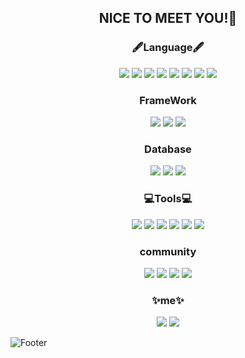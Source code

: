  <!--
**chaeyoung1027/chaeyoung1027** is a ✨ _special_ ✨ repository because its `README.md` (this file) appears on your GitHub profile.
![Header](https://capsule-render.vercel.app/api?type=waving&color=auto&height=200&section=header)

Here are some ideas to get you started:

- 🔭 I’m currently working on ...
- 🌱 I’m currently learning ...
- 👯 I’m looking to collaborate on ...
- 🤔 I’m looking for help with ...
- 💬 Ask me about ...
- 📫 How to reach me: ...
- 😄 Pronouns: ...
- ⚡ Fun fact: ...
-->
<div align="center">

## NICE TO MEET YOU!👋

 
### 🖋Language🖋
 <!--Java-->
 <img src="https://img.shields.io/badge/Java-007396?style=flat-square&logo=Java&logoColor=white"/>
 <!--python-->
 <img src="https://img.shields.io/badge/Python-3776AB?style=flat-square&logo=Python&logoColor=white"/>
  <!--HTML-->
  <img src="https://img.shields.io/badge/html-E34F26?style=flat-square&logo=html&logoColor=white"/>
 <!--CSS-->
  <img src="https://img.shields.io/badge/CSS-1572B6?style=flat-square&logo=CSS3&logoColor=white"/>
 <!--JS-->
  <img src="https://img.shields.io/badge/JavaScript-F7DF1E?style=flat-square&logo=JavaScript&logoColor=white"/>
 <!--C-->
  <img src="https://img.shields.io/badge/C-A8B9CC?style=flat-square&logo=C&logoColor=white"/>
 <!--C++-->
  <img src="https://img.shields.io/badge/C++-00599C?style=flat-square&logo=C++&logoColor=white"/>
 <!--Kotlin-->
  <img src="https://img.shields.io/badge/Kotlin-7F52FF?style=flat-square&logo=Kotlin&logoColor=white"/>
  
### FrameWork
 <!--spring-->
  <img src="https://img.shields.io/badge/Spring-6DB33F?style=flat-square&logo=Spring&logoColor=white"/>
 <!--react-->
  <img src="https://img.shields.io/badge/React-61DAFB?style=flat-square&logo=React&logoColor=white"/>
 <!--node.js-->
  <img src="https://img.shields.io/badge/Node.js-339933?style=flat-square&logo=Node.js&logoColor=white"/>

### Database
 <!--MySQL-->
  <img src="https://img.shields.io/badge/MySQL-4479A1?style=flat-square&logo=MySQL&logoColor=white"/>
 <!--Oracle-->
  <img src="https://img.shields.io/badge/Oracle-F80000?style=flat-square&logo=Oracle&logoColor=white"/>
 <!--Firebase-->
  <img src="https://img.shields.io/badge/Firebase-FFCA28?style=flat-square&logo=Firebase&logoColor=white"/>

### 💻Tools💻
<p>
 <!--Visual Studio-->
  <img src="https://img.shields.io/badge/Visual Studio-5C2D91?style=flat-square&logo=Visual Studio&logoColor=white"/>
 <!--Visual Studio Code-->
  <img src="https://img.shields.io/badge/Visual Studio Code-007ACC?style=flat-square&logo=Visual Studio Code&logoColor=white"/>
 <!--Eclipse-->
  <img src="https://img.shields.io/badge/Eclipse-2C2255?style=flat-square&logo=Eclipse&logoColor=white"/>
 <!--Intelij-->
  <img src="https://img.shields.io/badge/Intelij-000000?style=flat-square&logo=Intelij&logoColor=white"/>
 <!--Android Studio-->
  <img src="https://img.shields.io/badge/Android Studio-3DDC84?style=flat-square&logo=Android Studio&logoColor=white"/>
 <!--Pycharm-->
  <img src="https://img.shields.io/badge/PyCharm-000000?style=flat-square&logo=PyCharm&logoColor=white"/>
  
### community
 <!--github-->
  <img src="https://img.shields.io/badge/github-181717?style=flat-square&logo=github&logoColor=white"/>
 <!--notion-->
  <img src="https://img.shields.io/badge/notion-000000?style=flat-square&logo=notion&logoColor=white"/>
 <!--trello-->
  <img src="https://img.shields.io/badge/trello-0052CC?style=flat-square&logo=trello&logoColor=white"/>
 <!--figma-->
  <img src="https://img.shields.io/badge/figma-F24E1E?style=flat-square&logo=figma&logoColor=white"/>

### ✨me✨
  <a href="https://www.instagram.com/176oxm/" target="_blank"><img src="https://img.shields.io/badge/Instagram-E4405F?style=flat-square&logo=Instagram&logoColor=white"/></a>
  <a href="https://velog.io/@chaeyoung" target="_blank"><img src="https://img.shields.io/badge/Velog-20C997?style=flat-square&logo=Velog&logoColor=white"/></a>
<!--    <a href="https://https://github.com/chaeyoung1027/" target="_blank"><img src="https://img.shields.io/badge/GitHub-181717?style=flat-square&logo=GitHub&logoColor=white"/></a>
   -->
  
<!-- [![Top Langs](https://github-readme-stats.vercel.app/api/top-langs/?username=chaeyoung1027&layout=compact)](https://github.com/chaeyoung1027/github-readme-stats)
 -->
   </div>

![Footer](https://capsule-render.vercel.app/api?type=waving&color=auto&height=200&section=footer)
